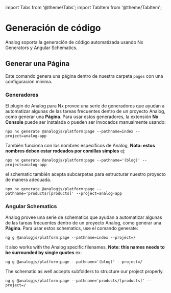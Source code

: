 import Tabs from '@theme/Tabs';
import TabItem from '@theme/TabItem';

# Generación de código

Analog soporta la generación de código automatizada usando Nx Generators y Angular Schematics.

## Generar una Página

Este comando genera una página dentro de nuestra carpeta `pages` con una configuración mínima.

<Tabs groupId="project-type">
  <TabItem value="Nx">

### Generadores

El plugin de Analog para Nx provee una serie de generadores que ayudan a automatizar algunas de las tareas frecuentes dentro de un proyecto Analog, como generar una **Página**. Para usar estos generadores, la extensión **Nx Console** puede ser instalada o pueden ser invocados manualmente usando:

```shell
npx nx generate @analogjs/platform:page --pathname=index --project=analog-app
```

También funciona con los nombres específicos de Analog, **Nota: estos nombres deben estar rodeados por comillas simples** ej:

```shell
npx nx generate @analogjs/platform:page --pathname='(blog)' --project=analog-app
```

el schematic también acepta subcarpetas para estructurar nuestro proyecto de manera adecuada.

```shell
npx nx generate @analogjs/platform:page --pathname='products/[products]' --project=analog-app
```

  </TabItem>

  <TabItem label="Schematics" value="schematics">

### Angular Schematics

Analog provee una serie de schematics que ayudan a automatizar algunas de las tareas frecuentes dentro de un proyecto Analog, como generar una **Página**. Para usar estos schematics, use el comando generate:

```shell
ng g @analogjs/platform:page --pathname=index --project=/
```

it also works with the Analog specific filenames, **Note: this names needs to be surrounded by single quotes** ex:

```shell
ng g @analogjs/platform:page --pathname='(blog)' --project=/
```

The schematic as well accepts subfolders to structure our project properly.

```shell
ng g @analogjs/platform:page --pathname='products/[products]' --project=/
```

  </TabItem>
</Tabs>
